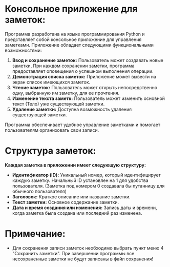 # Консольное приложение для заметок:

Программа разработана на языке программирования Python и представляет собой консольное приложение для управления заметками. Приложение обладает следующими функциональными возможностями:

1. **Ввод и сохранение заметок:** Пользователь может создавать новые заметки, При каждом сохранении заметки, программа предоставляет оповещения о успешном выполнения операции.
2. **Демонстрация списка заметок:** Приложение может вывести на экран список имеющихся заметок.
3. **Чтение заметок:** Пользователь может открыть непосредственно одну, выбранную им заметку, для ее прочтения.
4. **Изменение текста заметк:** Пользователь может изменить основной текст (Тело) уже существующей заметки.
5. **Удаление заметки:** Доступна возможность удаления существующей заметки.

Программа обеспечивает удобное управление заметками и помогает пользователям организовать свои записи.


# Структура заметок: 
**Каждая заметка в приложении имеет следующую структуру:** 
- **Идентификатор (ID):** Уникальный номер, который идентифицирует каждую заметку. Начальный ID установлен на 1 для удобства пользователя. (Заметка под номером 0 создавала бы путанницу для обычного пользователя)
- **Заголовок:** Краткое описание или название заметки.
- **Текст заметки:** Основное содержание заметки.
- **Дата и время создания или изменения:** Запись даты и времени, когда заметка была создана или последний раз изменена.


# Примечание:

* Для сохранения записи заметок необходимо выбрать пункт меню 4 "Сохранить заметки". При завершении программы все несохраненные заметки не будут записаны в файл сохранения!

